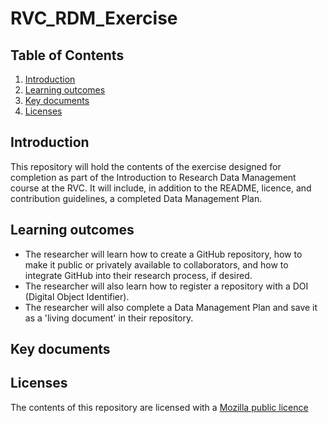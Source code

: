 # RVC_RDM_Exercise

## Table of Contents

1. [Introduction](#Introduction)<a name="Introduction"></a>
2. [Learning outcomes](#Learning_outcomes)
3. [Key documents](#Key_documents)
4. [Licenses](#Licenses)

## Introduction
This repository will hold the contents of the exercise designed for completion as part of the Introduction to Research Data Management course at the RVC. It will include, in addition to the README, licence, and contribution guidelines, a completed Data Management Plan. 

## Learning outcomes <a name="Learning_outcomes"></a>
- The researcher will learn how to create a GitHub repository, how to make it public or privately available to collaborators, and how to integrate GitHub into their research process, if desired. 
- The researcher will also learn how to register a repository with a DOI (Digital Object Identifier).
- The researcher will also complete a Data Management Plan and save it as a 'living document' in their repository. 

## Key documents <a name="Key_documents"></a>

## Licenses <a name="Licenses"></a>
The contents of this repository are licensed with a [Mozilla public licence](https://www.mozilla.org/en-US/MPL/2.0/) 
